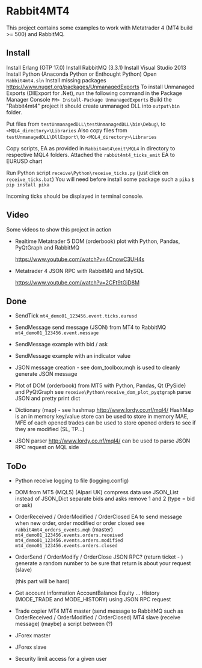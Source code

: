 Rabbit4MT4
==========

This project contains some examples to work with Metatrader 4 (MT4 build >= 500) and RabbitMQ.


Install
-------
Install Erlang (OTP 17.0)
Install RabbitMQ (3.3.1)
Install Visual Studio 2013
Install Python (Anaconda Python or Enthought Python)
Open `Rabbit4mt4.sln`
Install missing packages
	https://www.nuget.org/packages/UnmanagedExports
	To install Unmanaged Exports (DllExport for .Net), run the following command in the Package Manager Console
	`PM> Install-Package UnmanagedExports`
Build the "Rabbit4mt4" project it should create unmanaged DLL into `output\bin` folder.

Put files from `testUnmanagedDLL\testUnmanagedDLL\bin\Debug\` to `<MQL4_directory>\Libraries`
Also copy files from `testUnmanagedDLL\DllExport\` to `<MQL4_directory>\Libraries`

Copy scripts, EA as provided in `Rabbit4mt4\emit\MQL4` in directory to respective MQL4 folders.
Attached the `rabbit4mt4_ticks_emit` EA to EURUSD chart

Run Python script `receive\Python\receive_ticks.py` (just click on `receive_ticks.bat`)
You will need before install some package such a `pika`
	`$ pip install pika`

Incoming ticks should be displayed in terminal console.

Video
-----
Some videos to show this project in action

* Realtime Metatrader 5 DOM (orderbook) plot with Python, Pandas, PyQtGraph and RabbitMQ

	https://www.youtube.com/watch?v=4CnowC3UH4s
	
* Metatrader 4 JSON RPC with RabbitMQ and MySQL

	https://www.youtube.com/watch?v=2CFt9tGjD8M

Done
----
* SendTick
	`mt4_demo01_123456.event.ticks.eurusd`

* SendMessage
	send message (JSON) from MT4 to RabbitMQ
	 `mt4_demo01_123456.event.message`

* SendMessage example with bid / ask

* SendMessage example with an indicator value

* JSON message creation - see dom_toolbox.mqh
    is used to cleanly generate JSON message

* Plot of DOM (orderbook) from MT5 with Python, Pandas, Qt (PySide) and PyQtGraph
	see `receive\Python\receive_dom_plot_pyqtgraph`
	parse JSON and pretty print dict

* Dictionary (map) - see hashmap http://www.lordy.co.nf/mql4/
	HashMap is an in memory key/value store
	can be used to store in memory MAE, MFE of each opened trades
	can be used to store opened orders to see if they are modified (SL, TP...)

* JSON parser http://www.lordy.co.nf/mql4/
    can be used to parse JSON RPC request on MQL side


ToDo
----

* Python receive
	logging to file (logging.config)
	
* DOM from MT5 (MQL5) (Alpari UK)
	compress data
	use JSON_List instead of JSON_Dict
	separate bids and asks
	remove 1 and 2 (type = bid or ask)

* OrderReceived / OrderModified / OrderClosed
	EA to send message when new order, order modified or order closed
		see `rabbit4mt4_orders_events.mqh` (master)
		`mt4_demo01_123456.events.orders.received`
		`mt4_demo01_123456.events.orders.modified`
		`mt4_demo01_123456.events.orders.closed`
			
* OrderSend / OrderModify / OrderClose
	JSON RPC? (return ticket - )
	generate a random number to be sure that return is about your request
	(slave)
	
	(this part will be hard)
	
* Get account information AccountBalance Equity ... History (MODE_TRADE and MODE_HISTORY)
using JSON RPC request

* Trade copier MT4
	MT4 master (send message to RabbitMQ such as OrderReceived / OrderModified / OrderClosed)
	MT4 slave (receive message)
	(maybe) a script between (?)

* JForex master

* JForex slave
	
* Security
	limit access for a given user

